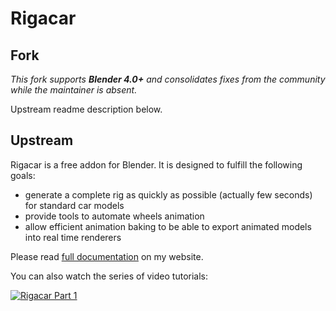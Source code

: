 # Rigacar

## Fork

_This fork supports **Blender 4.0+** and consolidates fixes from the community while the maintainer is absent._

Upstream readme description below.

## Upstream

Rigacar is a free addon for Blender. It is designed to fulfill the following goals:

* generate a complete rig as quickly as possible (actually few seconds) for standard car models
* provide tools to automate wheels animation
* allow efficient animation baking to be able to export animated models into real time renderers

Please read [full documentation](http://digicreatures.net/articles/rigacar.html) on my website.

You can also watch the series of video tutorials:

[![Rigacar Part 1](http://img.youtube.com/vi/D3XQxA_-TzY/0.jpg)](https://www.youtube.com/watch?v=D3XQxA_-TzY&list=PLH_mmrv8SfPFiEj93RJt3sBvHCnipI9qK "Rigacar video tutorials")

